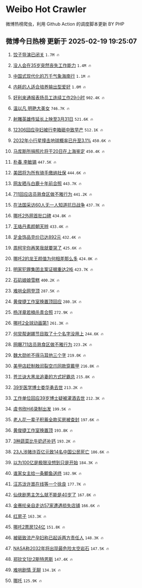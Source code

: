 # Weibo Hot Crawler 



微博热榜爬虫，利用 Github Action 的调度脚本更新 BY PHP 


## 微博今日热榜 更新于 2025-02-19 19:25:07 
1. [饺子导演已闭关](https://s.weibo.com/weibo?q=%23%E9%A5%BA%E5%AD%90%E5%AF%BC%E6%BC%94%E5%B7%B2%E9%97%AD%E5%85%B3%23&t=31&band_rank=1&Refer=top) `1.7M 🔥` 

1. [没人会在35岁突然丧失工作能力](https://s.weibo.com/weibo?q=%23%E6%B2%A1%E4%BA%BA%E4%BC%9A%E5%9C%A835%E5%B2%81%E7%AA%81%E7%84%B6%E4%B8%A7%E5%A4%B1%E5%B7%A5%E4%BD%9C%E8%83%BD%E5%8A%9B%23&t=31&band_rank=2&Refer=top) `1.4M 🔥` 

1. [中国式现代化的万千气象海南行](https://s.weibo.com/weibo?q=%23%E4%B8%AD%E5%9B%BD%E5%BC%8F%E7%8E%B0%E4%BB%A3%E5%8C%96%E7%9A%84%E4%B8%87%E5%8D%83%E6%B0%94%E8%B1%A1%E6%B5%B7%E5%8D%97%E8%A1%8C%23&t=31&band_rank=3&Refer=top) `1.1M 🔥` 

1. [内耗的人适合培养输出型爱好](https://s.weibo.com/weibo?q=%23%E5%86%85%E8%80%97%E7%9A%84%E4%BA%BA%E9%80%82%E5%90%88%E5%9F%B9%E5%85%BB%E8%BE%93%E5%87%BA%E5%9E%8B%E7%88%B1%E5%A5%BD%23&t=31&band_rank=4&Refer=top) `1.0M 🔥` 

1. [好利来通报表扬员工连续工作29小时](https://s.weibo.com/weibo?q=%23%E5%A5%BD%E5%88%A9%E6%9D%A5%E9%80%9A%E6%8A%A5%E8%A1%A8%E6%89%AC%E5%91%98%E5%B7%A5%E8%BF%9E%E7%BB%AD%E5%B7%A5%E4%BD%9C29%E5%B0%8F%E6%97%B6%23&t=31&band_rank=5&Refer=top) `902.4K 🔥` 

1. [温以凡 明艳大美女](https://s.weibo.com/weibo?q=%E6%B8%A9%E4%BB%A5%E5%87%A1%20%E6%98%8E%E8%89%B3%E5%A4%A7%E7%BE%8E%E5%A5%B3&t=31&band_rank=6&Refer=top) `746.7K 🔥` 

1. [射雕英雄传延长上映至3月31日](https://s.weibo.com/weibo?q=%23%E5%B0%84%E9%9B%95%E8%8B%B1%E9%9B%84%E4%BC%A0%E5%BB%B6%E9%95%BF%E4%B8%8A%E6%98%A0%E8%87%B33%E6%9C%8831%E6%97%A5%23&t=31&band_rank=7&Refer=top) `521.6K 🔥` 

1. [12306回应孕妇被行李箱砸中致早产](https://s.weibo.com/weibo?q=%2312306%E5%9B%9E%E5%BA%94%E5%AD%95%E5%A6%87%E8%A2%AB%E8%A1%8C%E6%9D%8E%E7%AE%B1%E7%A0%B8%E4%B8%AD%E8%87%B4%E6%97%A9%E4%BA%A7%23&t=31&band_rank=8&Refer=top) `512.1K 🔥` 

1. [2032年小行星撞击地球概率已升至3.1%](https://s.weibo.com/weibo?q=%232032%E5%B9%B4%E5%B0%8F%E8%A1%8C%E6%98%9F%E6%92%9E%E5%87%BB%E5%9C%B0%E7%90%83%E6%A6%82%E7%8E%87%E5%B7%B2%E5%8D%87%E8%87%B33.1%25%23&t=31&band_rank=9&Refer=top) `450.6K 🔥` 

1. [马库斯所捐照片将于20日在上海鉴定](https://s.weibo.com/weibo?q=%23%E9%A9%AC%E5%BA%93%E6%96%AF%E6%89%80%E6%8D%90%E7%85%A7%E7%89%87%E5%B0%86%E4%BA%8E20%E6%97%A5%E5%9C%A8%E4%B8%8A%E6%B5%B7%E9%89%B4%E5%AE%9A%23&t=31&band_rank=10&Refer=top) `450.4K 🔥` 

1. [朴春 李敏镐](https://s.weibo.com/weibo?q=%E6%9C%B4%E6%98%A5%20%E6%9D%8E%E6%95%8F%E9%95%90&t=31&band_rank=11&Refer=top) `447.5K 🔥` 

1. [美团将为所有骑手缴纳社保](https://s.weibo.com/weibo?q=%23%E7%BE%8E%E5%9B%A2%E5%B0%86%E4%B8%BA%E6%89%80%E6%9C%89%E9%AA%91%E6%89%8B%E7%BC%B4%E7%BA%B3%E7%A4%BE%E4%BF%9D%23&t=31&band_rank=12&Refer=top) `444.6K 🔥` 

1. [网友晒与白鹿十年前合照](https://s.weibo.com/weibo?q=%23%E7%BD%91%E5%8F%8B%E6%99%92%E4%B8%8E%E7%99%BD%E9%B9%BF%E5%8D%81%E5%B9%B4%E5%89%8D%E5%90%88%E7%85%A7%23&t=31&band_rank=13&Refer=top) `443.7K 🔥` 

1. [711回应店员熟食区做不雅行为](https://s.weibo.com/weibo?q=%23711%E5%9B%9E%E5%BA%94%E5%BA%97%E5%91%98%E7%86%9F%E9%A3%9F%E5%8C%BA%E5%81%9A%E4%B8%8D%E9%9B%85%E8%A1%8C%E4%B8%BA%23&t=31&band_rank=14&Refer=top) `441.2K 🔥` 

1. [在法国采访60人无一人知道抗日战争](https://s.weibo.com/weibo?q=%23%E5%9C%A8%E6%B3%95%E5%9B%BD%E9%87%87%E8%AE%BF60%E4%BA%BA%E6%97%A0%E4%B8%80%E4%BA%BA%E7%9F%A5%E9%81%93%E6%8A%97%E6%97%A5%E6%88%98%E4%BA%89%23&t=31&band_rank=15&Refer=top) `437.7K 🔥` 

1. [哪吒2外网首批口碑](https://s.weibo.com/weibo?q=%E5%93%AA%E5%90%922%E5%A4%96%E7%BD%91%E9%A6%96%E6%89%B9%E5%8F%A3%E7%A2%91&t=31&band_rank=16&Refer=top) `434.8K 🔥` 

1. [王珞丹素颜朝天辫](https://s.weibo.com/weibo?q=%E7%8E%8B%E7%8F%9E%E4%B8%B9%E7%B4%A0%E9%A2%9C%E6%9C%9D%E5%A4%A9%E8%BE%AB&t=31&band_rank=17&Refer=top) `433.4K 🔥` 

1. [足金饰品克价已达892元](https://s.weibo.com/weibo?q=%23%E8%B6%B3%E9%87%91%E9%A5%B0%E5%93%81%E5%85%8B%E4%BB%B7%E5%B7%B2%E8%BE%BE892%E5%85%83%23&t=31&band_rank=18&Refer=top) `432.4K 🔥` 

1. [周柯宇你再笑我就要哭了](https://s.weibo.com/weibo?q=%E5%91%A8%E6%9F%AF%E5%AE%87%E4%BD%A0%E5%86%8D%E7%AC%91%E6%88%91%E5%B0%B1%E8%A6%81%E5%93%AD%E4%BA%86&t=31&band_rank=19&Refer=top) `425.6K 🔥` 

1. [哪吒2的龙王颜值为何相差那么多](https://s.weibo.com/weibo?q=%23%E5%93%AA%E5%90%922%E7%9A%84%E9%BE%99%E7%8E%8B%E9%A2%9C%E5%80%BC%E4%B8%BA%E4%BD%95%E7%9B%B8%E5%B7%AE%E9%82%A3%E4%B9%88%E5%A4%9A%23&t=31&band_rank=20&Refer=top) `424.0K 🔥` 

1. [明家犯罪集团主案证据重达2吨](https://s.weibo.com/weibo?q=%23%E6%98%8E%E5%AE%B6%E7%8A%AF%E7%BD%AA%E9%9B%86%E5%9B%A2%E4%B8%BB%E6%A1%88%E8%AF%81%E6%8D%AE%E9%87%8D%E8%BE%BE2%E5%90%A8%23&t=31&band_rank=21&Refer=top) `423.7K 🔥` 

1. [石矶娘娘雪糕](https://s.weibo.com/weibo?q=%23%E7%9F%B3%E7%9F%B6%E5%A8%98%E5%A8%98%E9%9B%AA%E7%B3%95%23&t=31&band_rank=22&Refer=top) `400.2K 🔥` 

1. [难哄全网登顶](https://s.weibo.com/weibo?q=%23%E9%9A%BE%E5%93%84%E5%85%A8%E7%BD%91%E7%99%BB%E9%A1%B6%23&t=31&band_rank=23&Refer=top) `287.5K 🔥` 

1. [黄俊捷工作室换置顶回应](https://s.weibo.com/weibo?q=%23%E9%BB%84%E4%BF%8A%E6%8D%B7%E5%B7%A5%E4%BD%9C%E5%AE%A4%E6%8D%A2%E7%BD%AE%E9%A1%B6%E5%9B%9E%E5%BA%94%23&t=31&band_rank=24&Refer=top) `280.1K 🔥` 

1. [杨洋章若楠杀青合照](https://s.weibo.com/weibo?q=%23%E6%9D%A8%E6%B4%8B%E7%AB%A0%E8%8B%A5%E6%A5%A0%E6%9D%80%E9%9D%92%E5%90%88%E7%85%A7%23&t=31&band_rank=25&Refer=top) `272.9K 🔥` 

1. [哪吒2全球动画第1](https://s.weibo.com/weibo?q=%23%E5%93%AA%E5%90%922%E5%85%A8%E7%90%83%E5%8A%A8%E7%94%BB%E7%AC%AC1%23&t=31&band_rank=26&Refer=top) `261.3K 🔥` 

1. [何炅帮谢娜节目取了十个名字没用上](https://s.weibo.com/weibo?q=%23%E4%BD%95%E7%82%85%E5%B8%AE%E8%B0%A2%E5%A8%9C%E8%8A%82%E7%9B%AE%E5%8F%96%E4%BA%86%E5%8D%81%E4%B8%AA%E5%90%8D%E5%AD%97%E6%B2%A1%E7%94%A8%E4%B8%8A%23&t=31&band_rank=27&Refer=top) `244.6K 🔥` 

1. [网曝711店员熟食区做不雅行为](https://s.weibo.com/weibo?q=%23%E7%BD%91%E6%9B%9D711%E5%BA%97%E5%91%98%E7%86%9F%E9%A3%9F%E5%8C%BA%E5%81%9A%E4%B8%8D%E9%9B%85%E8%A1%8C%E4%B8%BA%23&t=31&band_rank=28&Refer=top) `223.2K 🔥` 

1. [魏大勋听不得马耳他三个字](https://s.weibo.com/weibo?q=%E9%AD%8F%E5%A4%A7%E5%8B%8B%E5%90%AC%E4%B8%8D%E5%BE%97%E9%A9%AC%E8%80%B3%E4%BB%96%E4%B8%89%E4%B8%AA%E5%AD%97&t=31&band_rank=29&Refer=top) `219.0K 🔥` 

1. [美甲店赶制敖闰裂空爪同款穿戴甲](https://s.weibo.com/weibo?q=%23%E7%BE%8E%E7%94%B2%E5%BA%97%E8%B5%B6%E5%88%B6%E6%95%96%E9%97%B0%E8%A3%82%E7%A9%BA%E7%88%AA%E5%90%8C%E6%AC%BE%E7%A9%BF%E6%88%B4%E7%94%B2%23&t=31&band_rank=30&Refer=top) `216.8K 🔥` 

1. [苍兰诀大黑龙追妻的方式好霸总](https://s.weibo.com/weibo?q=%E8%8B%8D%E5%85%B0%E8%AF%80%E5%A4%A7%E9%BB%91%E9%BE%99%E8%BF%BD%E5%A6%BB%E7%9A%84%E6%96%B9%E5%BC%8F%E5%A5%BD%E9%9C%B8%E6%80%BB&t=31&band_rank=31&Refer=top) `215.8K 🔥` 

1. [39岁医学博士娄华勇去世](https://s.weibo.com/weibo?q=%2339%E5%B2%81%E5%8C%BB%E5%AD%A6%E5%8D%9A%E5%A3%AB%E5%A8%84%E5%8D%8E%E5%8B%87%E5%8E%BB%E4%B8%96%23&t=31&band_rank=32&Refer=top) `213.2K 🔥` 

1. [工作单位回应39岁博士疑被灌酒去世](https://s.weibo.com/weibo?q=%23%E5%B7%A5%E4%BD%9C%E5%8D%95%E4%BD%8D%E5%9B%9E%E5%BA%9439%E5%B2%81%E5%8D%9A%E5%A3%AB%E7%96%91%E8%A2%AB%E7%81%8C%E9%85%92%E5%8E%BB%E4%B8%96%23&t=31&band_rank=33&Refer=top) `212.3K 🔥` 

1. [虞书欣Hi6录制出发](https://s.weibo.com/weibo?q=%23%E8%99%9E%E4%B9%A6%E6%AC%A3Hi6%E5%BD%95%E5%88%B6%E5%87%BA%E5%8F%91%23&t=31&band_rank=34&Refer=top) `199.5K 🔥` 

1. [老人花一辈子积蓄全款买房被查封](https://s.weibo.com/weibo?q=%23%E8%80%81%E4%BA%BA%E8%8A%B1%E4%B8%80%E8%BE%88%E5%AD%90%E7%A7%AF%E8%93%84%E5%85%A8%E6%AC%BE%E4%B9%B0%E6%88%BF%E8%A2%AB%E6%9F%A5%E5%B0%81%23&t=31&band_rank=35&Refer=top) `197.6K 🔥` 

1. [黄俊捷工作室换置顶](https://s.weibo.com/weibo?q=%23%E9%BB%84%E4%BF%8A%E6%8D%B7%E5%B7%A5%E4%BD%9C%E5%AE%A4%E6%8D%A2%E7%BD%AE%E9%A1%B6%23&t=31&band_rank=36&Refer=top) `193.8K 🔥` 

1. [3种蔬菜比牛奶还补钙](https://s.weibo.com/weibo?q=%233%E7%A7%8D%E8%94%AC%E8%8F%9C%E6%AF%94%E7%89%9B%E5%A5%B6%E8%BF%98%E8%A1%A5%E9%92%99%23&t=31&band_rank=37&Refer=top) `193.2K 🔥` 

1. [23人涉赌诈百亿元致14名中国公民死亡](https://s.weibo.com/weibo?q=%2323%E4%BA%BA%E6%B6%89%E8%B5%8C%E8%AF%88%E7%99%BE%E4%BA%BF%E5%85%83%E8%87%B414%E5%90%8D%E4%B8%AD%E5%9B%BD%E5%85%AC%E6%B0%91%E6%AD%BB%E4%BA%A1%23&t=31&band_rank=38&Refer=top) `186.6K 🔥` 

1. [以为100亿是极限没想到只是开始](https://s.weibo.com/weibo?q=%23%E4%BB%A5%E4%B8%BA100%E4%BA%BF%E6%98%AF%E6%9E%81%E9%99%90%E6%B2%A1%E6%83%B3%E5%88%B0%E5%8F%AA%E6%98%AF%E5%BC%80%E5%A7%8B%23&t=31&band_rank=39&Refer=top) `184.3K 🔥` 

1. [谁家女主给一条鲫鱼送终](https://s.weibo.com/weibo?q=%E8%B0%81%E5%AE%B6%E5%A5%B3%E4%B8%BB%E7%BB%99%E4%B8%80%E6%9D%A1%E9%B2%AB%E9%B1%BC%E9%80%81%E7%BB%88&t=31&band_rank=40&Refer=top) `182.9K 🔥` 

1. [汪苏泷许嵩在线等一个徐良](https://s.weibo.com/weibo?q=%E6%B1%AA%E8%8B%8F%E6%B3%B7%E8%AE%B8%E5%B5%A9%E5%9C%A8%E7%BA%BF%E7%AD%89%E4%B8%80%E4%B8%AA%E5%BE%90%E8%89%AF&t=31&band_rank=41&Refer=top) `177.7K 🔥` 

1. [仙侠剧男主怎么就不能是40岁了](https://s.weibo.com/weibo?q=%E4%BB%99%E4%BE%A0%E5%89%A7%E7%94%B7%E4%B8%BB%E6%80%8E%E4%B9%88%E5%B0%B1%E4%B8%8D%E8%83%BD%E6%98%AF40%E5%B2%81%E4%BA%86&t=31&band_rank=42&Refer=top) `167.8K 🔥` 

1. [金赛纶亲自走访57家遭遇损失店铺](https://s.weibo.com/weibo?q=%23%E9%87%91%E8%B5%9B%E7%BA%B6%E4%BA%B2%E8%87%AA%E8%B5%B0%E8%AE%BF57%E5%AE%B6%E9%81%AD%E9%81%87%E6%8D%9F%E5%A4%B1%E5%BA%97%E9%93%BA%23&t=31&band_rank=43&Refer=top) `166.6K 🔥` 

1. [红房子](https://s.weibo.com/weibo?q=%E7%BA%A2%E6%88%BF%E5%AD%90&t=31&band_rank=44&Refer=top) `163.3K 🔥` 

1. [哪吒2票房124亿](https://s.weibo.com/weibo?q=%23%E5%93%AA%E5%90%922%E7%A5%A8%E6%88%BF124%E4%BA%BF%23&t=31&band_rank=45&Refer=top) `151.8K 🔥` 

1. [被砸致流产孕妇称已起诉两方责任人](https://s.weibo.com/weibo?q=%23%E8%A2%AB%E7%A0%B8%E8%87%B4%E6%B5%81%E4%BA%A7%E5%AD%95%E5%A6%87%E7%A7%B0%E5%B7%B2%E8%B5%B7%E8%AF%89%E4%B8%A4%E6%96%B9%E8%B4%A3%E4%BB%BB%E4%BA%BA%23&t=31&band_rank=46&Refer=top) `148.3K 🔥` 

1. [NASA称2032年将出现最危险太空岩石](https://s.weibo.com/weibo?q=%23NASA%E7%A7%B02032%E5%B9%B4%E5%B0%86%E5%87%BA%E7%8E%B0%E6%9C%80%E5%8D%B1%E9%99%A9%E5%A4%AA%E7%A9%BA%E5%B2%A9%E7%9F%B3%23&t=31&band_rank=47&Refer=top) `147.5K 🔥` 

1. [郑钦文1比2斯特恩斯](https://s.weibo.com/weibo?q=%23%E9%83%91%E9%92%A6%E6%96%871%E6%AF%942%E6%96%AF%E7%89%B9%E6%81%A9%E6%96%AF%23&t=31&band_rank=48&Refer=top) `147.4K 🔥` 

1. [难哄剧情 无聊](https://s.weibo.com/weibo?q=%E9%9A%BE%E5%93%84%E5%89%A7%E6%83%85%20%E6%97%A0%E8%81%8A&t=31&band_rank=49&Refer=top) `134.1K 🔥` 

1. [哪吒](https://s.weibo.com/weibo?q=%E5%93%AA%E5%90%92&t=31&band_rank=50&Refer=top) `125.9K 🔥` 

